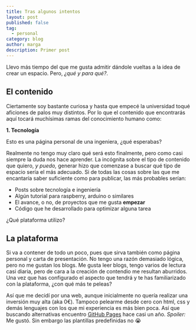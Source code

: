 ```yaml
---
title: Tras algunos intentos
layout: post
published: false
tag:
  - personal
category: blog
author: marga
description: Primer post
---
```

Llevo más tiempo del que me gusta admitir dándole vueltas a la idea de <span class="evidence">crear un espacio</span>. Pero, _¿qué y para qué?_. 

## El contenido
Ciertamente soy bastante curiosa y hasta que empecé la universidad toqué aficiones de palos muy distintos. Por lo que el contenido que encontrarás aquí tocará muchísimas ramas del conocimiento humano como:

**1. Tecnología**

Esto es una página personal de una ingeniera, ¿qué esperabas? 

Realmente no tengo muy claro qué será esto finalmente, pero como casi siempre la duda nos hace aprender. La incógnita sobre el tipo de contenido que quiero, _y puedo,_ generar hizo que comenzase a buscar qué tipo de espacio sería el más adecuado. Si de todas las cosas sobre las que me encantaría saber suficiente como para publicar, las más probables serían:

* Posts sobre tecnología e ingeniería
* Algún tutorial para raspberry, arduino o similares
* El avance, o no, de proyectos que me gusta **empezar**
* Código que he desarrollado para optimizar alguna tarea

¿Qué plataforma utilizo?

## La plataforma
Si va a contener de todo un poco, pues que sirva también como página personal y carta de presentación. No tengo una razón demasiado lógica, pero <span class="evidence">no me gustan los blogs</span>. Me gusta leer blogs, tengo varios de lectura casi diaria, pero de cara a la creación de contendio me resultan aburridos. Una vez que has configurado el aspecto que tendrá y te has familiarizado con la plataforma, ¿con qué más te peleas?

Así que me decidí por una web, aunque inicialmente no quería realizar una inversión muy alta (aka 0€). Tampoco pelearme desde cero con html, css y demás lenguajes con los que mi experiencia es más bien poca. Así que buscando alternativas encuentro [GitHub Pages](https://pages.github.com/) hace casi un año. _Spoiler:_ Me gustó. Sin embargo las plantillas predefinidas no :sob:
